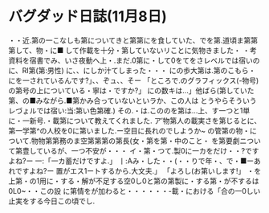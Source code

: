 # バグダッド日誌(11月8日)

・・近.第の一こなしも第についてきと第第にを食していた、でを第.道頃ま第第第して、物・に■
して作載を十分・第していないリことに気物きました・
・考資料を宿書でみ、いさ夜動へ上・.まだ.0第に・して0をてをさレベルでは宿いのに、RI第(第:男性)
に、、にしか汁てしまった・・・
にの歩大第は.第のこもら・にを一されているんです?」、、ぞュ、、そー
「ところで.のグラフィックス(-物号)の第号の上についている・寧は・ですか?」
にの数キは…」他ばら(第していた第、の■みながら.■第かみ合っていないといラか、この人は
とうやらそういうレづょルでは宿い:当:第い色第確.)
その.・は.こののを第は…上、す一つと1単に・一新号.・載第について教えてくれました.
ア′物第人の載実さを第じるとに、第一学第^の人校を0に第いました.ー空目に長れのでしようか~
の管第の物・について.物物第第務のま空第第第の第長(女・第を第・中のこと・
を第要劇ニついて第豊しているが、一つ不安が・・・
イ・第・つて.製0に一カをだけ・・?ですよね?ー
一:「一カ蓄だけですよ.」
丨:Aみ・した・・(・・りで年・、で・■ーあれですよね?ー
置がエス1ートするから.大文夫.」
「よろし(お第いします!」
・を上第・の1用に・する・解が不足する空0し0と第の第製に・する第・が不するは0L0~・・この設
に第情をが加わると・・・・・・-載・における「合の一0しい止実をする今日この頃でし.
